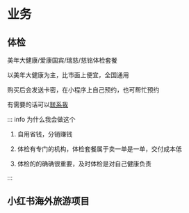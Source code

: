 # 业务

## 体检

美年大健康/爱康国宾/瑞慈/慈铭体检套餐

以美年大健康为主，比市面上便宜，全国通用

购买后会发送卡密，在小程序上自己预约，也可帮忙预约

有需要的话可以[联系我](../about.md)

::: info 为什么我会做这个

1. 自用省钱，分销赚钱

2. 体检有专门的机构，体检套餐属于卖一单是一单，交付成本低

3. 体检的的确确很重要，及时体检是对自己健康负责

:::

## 小红书海外旅游项目
